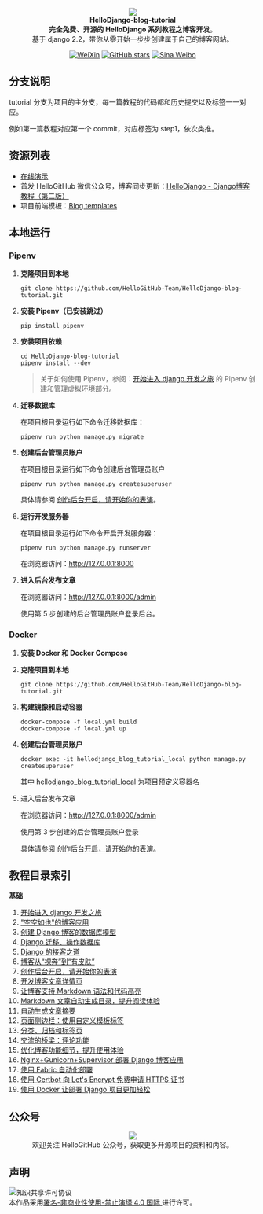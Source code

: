 

<p align="center">
  <img src="https://raw.githubusercontent.com/521xueweihan/img/master/hellogithub/logo/readme.gif"/>
  <br><strong>HelloDjango-blog-tutorial</strong><br>
  <strong>完全免费、开源的 HelloDjango 系列教程之博客开发</strong>。<br>
  基于 django 2.2，带你从零开始一步步创建属于自己的博客网站。
</p>

<p align="center">
  <a href="https://raw.githubusercontent.com/521xueweihan/img/master/hellogithub/logo/weixin.png"><img src="https://img.shields.io/badge/Talk-%E5%BE%AE%E4%BF%A1%E7%BE%A4-brightgreen.svg?style=popout-square" alt="WeiXin"></a>
  <a href="https://github.com/HelloGitHub-Team/HelloDjango-blog-tutorial/stargazers"><img src="https://img.shields.io/github/stars/HelloGitHub-Team/HelloDjango-blog-tutorial.svg?style=popout-square" alt="GitHub stars"></a>
  <a href="https://weibo.com/hellogithub"><img src="https://img.shields.io/badge/%E6%96%B0%E6%B5%AA-Weibo-red.svg?style=popout-square" alt="Sina Weibo"></a>
</p>

## 分支说明

tutorial 分支为项目的主分支，每一篇教程的代码都和历史提交以及标签一一对应。

例如第一篇教程对应第一个 commit，对应标签为 step1，依次类推。

## 资源列表

- [在线演示](https://hellodjango-blog-tutorial-demo.zmrenwu.com/)
- 首发 HelloGitHub 微信公众号，博客同步更新：[HelloDjango - Django博客教程（第二版）](https://zmrenwu.com/courses/hellodjango-blog-tutorial/)
- 项目前端模板：[Blog templates](https://github.com/zmrenwu/django-blog-tutorial-templates)

## 本地运行

### Pipenv

1. **克隆项目到本地**

   ```
   git clone https://github.com/HelloGitHub-Team/HelloDjango-blog-tutorial.git
   ```
   
2. **安装 Pipenv（已安装跳过）**

   ```
   pip install pipenv
   ```
   
3. **安装项目依赖**

   ```
   cd HelloDjango-blog-tutorial
   pipenv install --dev
   ```
   
   > 关于如何使用 Pipenv，参阅：[开始进入 django 开发之旅](http://zmrenwu.com/post/3/) 的 Pipenv 创建和管理虚拟环境部分。

4. **迁移数据库**

   在项目根目录运行如下命令迁移数据库：
   ```
   pipenv run python manage.py migrate
   ```

5. **创建后台管理员账户**

   在项目根目录运行如下命令创建后台管理员账户
   
   ```
   pipenv run python manage.py createsuperuser
   ```

   具体请参阅 [创作后台开启，请开始你的表演](https://www.zmrenwu.com/courses/hellodjango-blog-tutorial/materials/65/)。

6. **运行开发服务器**

   在项目根目录运行如下命令开启开发服务器：

   ```
   pipenv run python manage.py runserver
   ```

   在浏览器访问：http://127.0.0.1:8000

7. **进入后台发布文章**

   在浏览器访问：http://127.0.0.1:8000/admin

   使用第 5 步创建的后台管理员账户登录后台。


### Docker

1. **安装 Docker 和 Docker Compose**

2. **克隆项目到本地**

   ```
   git clone https://github.com/HelloGitHub-Team/HelloDjango-blog-tutorial.git
   ```

3. **构建镜像和启动容器**

   ```
   docker-compose -f local.yml build
   docker-compose -f local.yml up
   ```

4. **创建后台管理员账户**

   ```
   docker exec -it hellodjango_blog_tutorial_local python manage.py createsuperuser
   ```

   其中 hellodjango_blog_tutorial_local 为项目预定义容器名

5. 进入后台发布文章

   在浏览器访问：http://127.0.0.1:8000/admin

   使用第 3 步创建的后台管理员账户登录

   具体请参阅 [创作后台开启，请开始你的表演](https://www.zmrenwu.com/courses/hellodjango-blog-tutorial/materials/65/)。

## 教程目录索引

**基础**

1. [开始进入 django 开发之旅](https://www.zmrenwu.com/courses/hellodjango-blog-tutorial/materials/59/)
2. ["空空如也"的博客应用](https://www.zmrenwu.com/courses/hellodjango-blog-tutorial/materials/60/)
3. [创建 Django 博客的数据库模型](https://www.zmrenwu.com/courses/hellodjango-blog-tutorial/materials/61/)
4. [Django 迁移、操作数据库](https://www.zmrenwu.com/courses/hellodjango-blog-tutorial/materials/62/)
5. [Django 的接客之道](https://www.zmrenwu.com/courses/hellodjango-blog-tutorial/materials/63/)
6. [博客从“裸奔”到“有皮肤”](https://www.zmrenwu.com/courseqs/hellodjango-blog-tutorial/materials/64/)
7. [创作后台开启，请开始你的表演](https://www.zmrenwu.com/courses/hellodjango-blog-tutorial/materials/65/)
8. [开发博客文章详情页](https://www.zmrenwu.com/courses/hellodjango-blog-tutorial/materials/66/)
9. [让博客支持 Markdown 语法和代码高亮](https://www.zmrenwu.com/courses/hellodjango-blog-tutorial/materials/67/)
10. [Markdown 文章自动生成目录，提升阅读体验](https://www.zmrenwu.com/courses/hellodjango-blog-tutorial/materials/68/)
11. [自动生成文章摘要](https://www.zmrenwu.com/courses/hellodjango-blog-tutorial/materials/69/)
12. [页面侧边栏：使用自定义模板标签](https://www.zmrenwu.com/courses/hellodjango-blog-tutorial/materials/70/)
13. [分类、归档和标签页](https://www.zmrenwu.com/courses/hellodjango-blog-tutorial/materials/71/)
14. [交流的桥梁：评论功能](https://www.zmrenwu.com/courses/hellodjango-blog-tutorial/materials/72/)
15. [优化博客功能细节，提升使用体验](https://www.zmrenwu.com/courses/hellodjango-blog-tutorial/materials/73/)
16. [Nginx+Gunicorn+Supervisor 部署 Django 博客应用](https://www.zmrenwu.com/courses/hellodjango-blog-tutorial/materials/74/)
17. [使用 Fabric 自动化部署](https://www.zmrenwu.com/courses/hellodjango-blog-tutorial/materials/75/)
18. [使用 Certbot 向 Let's Encrypt 免费申请 HTTPS 证书](https://www.zmrenwu.com/courses/hellodjango-blog-tutorial/materials/76/)
19. [使用 Docker 让部署 Django 项目更加轻松](https://www.zmrenwu.com/courses/hellodjango-blog-tutorial/materials/77/)

## 公众号
<p align="center">
  <img src="https://raw.githubusercontent.com/521xueweihan/img/master/hellogithub/logo/weixin.png" style="max-width:70%;"><br>
欢迎关注 HelloGitHub 公众号，获取更多开源项目的资料和内容。
</p>


## 声明
<img alt="知识共享许可协议" style="border-width: 0" src="https://licensebuttons.net/l/by-nc-nd/4.0/88x31.png"></a><br>本作品采用<a rel="license" href="https://creativecommons.org/licenses/by-nc-nd/4.0/deed.zh">署名-非商业性使用-禁止演绎 4.0 国际 </a>进行许可。